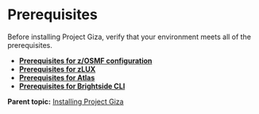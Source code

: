 # Prerequisites

Before installing Project Giza, verify that your environment meets all of the prerequisites.

-   **[Prerequisites for z/OSMF configuration](../topics/prezosmf.md)**  
-   **[Prerequisites for zLUX](../topics/premvd.md)**  
-   **[Prerequisites for Atlas](../topics/preatlas.md)**  
-   **[Prerequisites for Brightside CLI](../topics/precli.md)**  

**Parent topic:** [Installing Project Giza](../topics/installandconfig.md)
